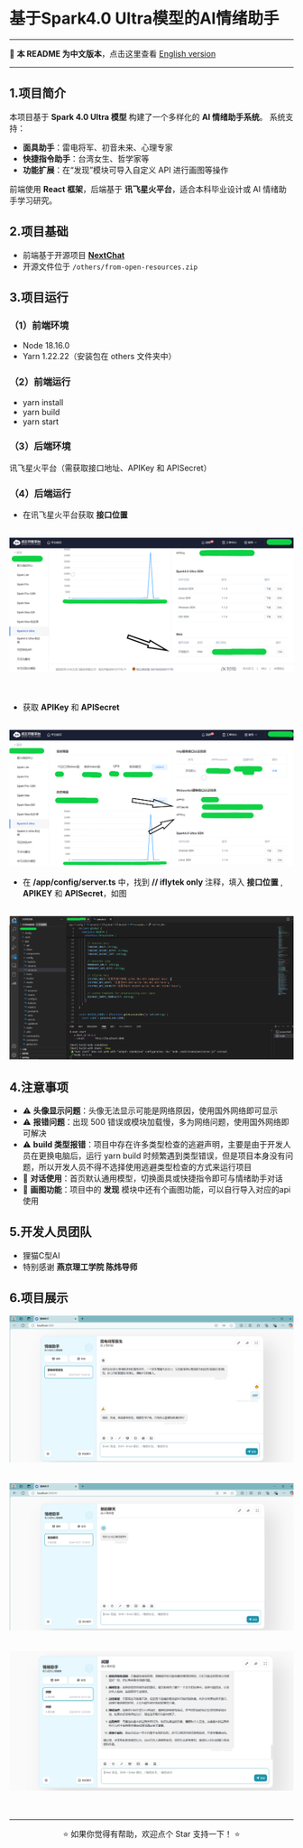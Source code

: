 # 基于Spark4.0 Ultra模型的AI情绪助手

---

📖 **本 README 为中文版本**，点击这里查看 [English version](./README_EN.md)  

---

## 1.项目简介
本项目基于 **Spark 4.0 Ultra 模型** 构建了一个多样化的 **AI 情绪助手系统**。
系统支持：
- **面具助手**：雷电将军、初音未来、心理专家  
- **快捷指令助手**：台湾女生、哲学家等  
- **功能扩展**：在“发现”模块可导入自定义 API 进行画图等操作  

前端使用 **React 框架**，后端基于 **讯飞星火平台**，适合本科毕业设计或 AI 情绪助手学习研究。

## 2.项目基础
- 前端基于开源项目 [**NextChat**](https://github.com/ChatGPTNextWeb/ChatGPT-Next-Web)  
- 开源文件位于 `/others/from-open-resources.zip`


## 3.项目运行
### （1）前端环境
- Node 18.16.0
- Yarn 1.22.22（安装包在 others 文件夹中）

### （2）前端运行
- yarn install
- yarn build
- yarn start

### （3）后端环境
讯飞星火平台（需获取接口地址、APIKey 和 APISecret）

### （4）后端运行
- 在讯飞星火平台获取 **接口位置**
<br>
<img src="/others/show1.png"/> <br>
<br>
<br>

- 获取 **APIKey** 和 **APISecret**  
<br>
<img src="/others/show22.png"/>
<br>

- 在 __/app/config/server.ts__ 中，找到 __// iflytek only__ 注释，填入 __接口位置__ , __APIKEY__ 和 __APISecret__，如图
<br>
<img src="/others/show3.png"/>
<br>

## 4.注意事项
- ⚠️ **头像显示问题**：头像无法显示可能是网络原因，使用国外网络即可显示 
- ⚠️ **报错问题**：出现 500 错误或模块加载慢，多为网络问题，使用国外网络即可解决  
- ⚠️ **build 类型报错**：项目中存在许多类型检查的逃避声明，主要是由于开发人员在更换电脑后，运行 yarn build 时频繁遇到类型错误，但是项目本身没有问题，所以开发人员不得不选择使用逃避类型检查的方式来运行项目  
- 💬 **对话使用**：首页默认通用模型，切换面具或快捷指令即可与情绪助手对话  
- 🎨 **画图功能**：项目中的 __发现__ 模块中还有个画图功能，可以自行导入对应的api使用




## 5.开发人员团队
- 狸猫C型AI
- 特别感谢 **燕京理工学院 陈炜导师**

## 6.项目展示
<img src="/others/show4.png"/><br>
<br>
<br>
<img src="/others/show5.png"/><br>
<br>
<br>
<img src="/others/show6.png"/><br>
<br>
<br>

---

<p align="center">⭐️ 如果你觉得有帮助，欢迎点个 Star 支持一下！ ⭐️</p>
